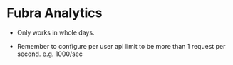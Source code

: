 # Fubra Analytics

- Only works in whole days.

- Remember to configure per user api limit to be more than 1 request per second. e.g. 1000/sec

